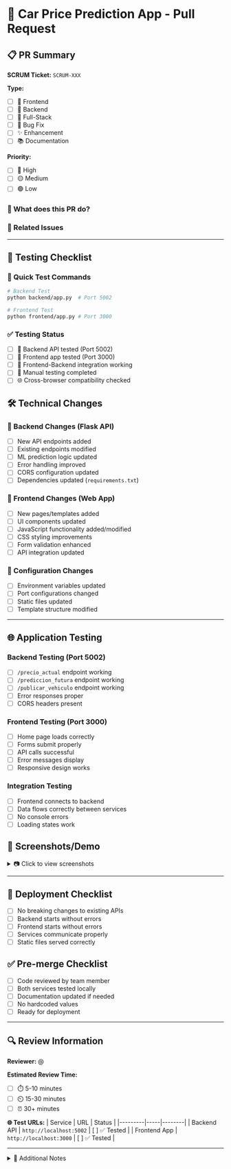 # 🚗 Car Price Prediction App - Pull Request

## 📋 PR Summary

**SCRUM Ticket:** `SCRUM-XXX`

**Type:**
- [ ] 🎨 Frontend
- [ ] 🚀 Backend
- [ ] 🔄 Full-Stack
- [ ] 🐛 Bug Fix
- [ ] ✨ Enhancement
- [ ] 📚 Documentation

**Priority:**
- [ ] 🔴 High
- [ ] 🟡 Medium
- [ ] 🟢 Low

### 🎯 What does this PR do?
<!-- Describe your changes here -->


### 🔗 Related Issues
<!-- Link related issues: Closes #XXX, Fixes #XXX, Related to #XXX -->

---

## 🧪 Testing Checklist

### 📝 Quick Test Commands
```bash
# Backend Test
python backend/app.py  # Port 5002

# Frontend Test
python frontend/app.py # Port 3000
```

### ✅ Testing Status
- [ ] 🚀 Backend API tested (Port 5002)
- [ ] 🎨 Frontend app tested (Port 3000)
- [ ] 🔄 Frontend-Backend integration working
- [ ] 📱 Manual testing completed
- [ ] 🌐 Cross-browser compatibility checked

## 🛠️ Technical Changes

### 🚀 Backend Changes (Flask API)
- [ ] New API endpoints added
- [ ] Existing endpoints modified
- [ ] ML prediction logic updated
- [ ] Error handling improved
- [ ] CORS configuration updated
- [ ] Dependencies updated (`requirements.txt`)

### 🎨 Frontend Changes (Web App)
- [ ] New pages/templates added
- [ ] UI components updated
- [ ] JavaScript functionality added/modified
- [ ] CSS styling improvements
- [ ] Form validation enhanced
- [ ] API integration updated

### 🔧 Configuration Changes
- [ ] Environment variables updated
- [ ] Port configurations changed
- [ ] Static files updated
- [ ] Template structure modified

---

## 🌐 Application Testing

### Backend Testing (Port 5002)
- [ ] `/precio_actual` endpoint working
- [ ] `/prediccion_futura` endpoint working
- [ ] `/publicar_vehiculo` endpoint working
- [ ] Error responses proper
- [ ] CORS headers present

### Frontend Testing (Port 3000)
- [ ] Home page loads correctly
- [ ] Forms submit properly
- [ ] API calls successful
- [ ] Error messages display
- [ ] Responsive design works

### Integration Testing
- [ ] Frontend connects to backend
- [ ] Data flows correctly between services
- [ ] No console errors
- [ ] Loading states work

## 📱 Screenshots/Demo

<details>
<summary>📷 Click to view screenshots</summary>

### Before Changes
<!-- Drag and drop screenshot here or paste image URL -->


### After Changes
<!-- Drag and drop screenshot here or paste image URL -->


### Demo Video (Optional)
<!-- Paste video link or GIF URL here -->

</details>

---

## 🚀 Deployment Checklist
- [ ] No breaking changes to existing APIs
- [ ] Backend starts without errors
- [ ] Frontend starts without errors
- [ ] Services communicate properly
- [ ] Static files served correctly

## ✅ Pre-merge Checklist
- [ ] Code reviewed by team member
- [ ] Both services tested locally
- [ ] Documentation updated if needed
- [ ] No hardcoded values
- [ ] Ready for deployment

---

## 🔍 Review Information

**Reviewer:** @<!-- username -->

**Estimated Review Time:**
- [ ] ⏱️ 5-10 minutes
- [ ] ⏲️ 15-30 minutes
- [ ] ⏰ 30+ minutes

**🌐 Test URLs:**
| Service | URL | Status |
|---------|-----|--------|
| Backend API | `http://localhost:5002` | [ ] ✅ Tested |
| Frontend App | `http://localhost:3000` | [ ] ✅ Tested |

---

<details>
<summary>📝 Additional Notes</summary>

<!-- Add any additional context, concerns, or notes for reviewers here -->


</details>
